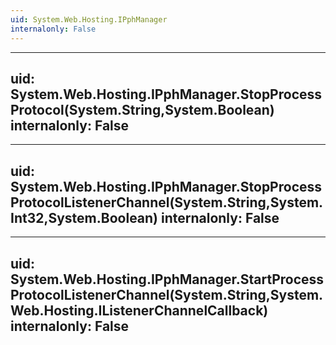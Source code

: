 ```yaml
---
uid: System.Web.Hosting.IPphManager
internalonly: False
---
```


---
uid: System.Web.Hosting.IPphManager.StopProcessProtocol(System.String,System.Boolean)
internalonly: False
---

---
uid: System.Web.Hosting.IPphManager.StopProcessProtocolListenerChannel(System.String,System.Int32,System.Boolean)
internalonly: False
---

---
uid: System.Web.Hosting.IPphManager.StartProcessProtocolListenerChannel(System.String,System.Web.Hosting.IListenerChannelCallback)
internalonly: False
---
